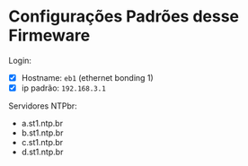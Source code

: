 # Configurações Padrões desse Firmeware

Login:

- [x]  Hostname:  `eb1` (ethernet bonding 1)
- [x] ip padrão: `192.168.3.1`

Servidores NTPbr:

- a.st1.ntp.br
- b.st1.ntp.br
- c.st1.ntp.br
- d.st1.ntp.br
  
